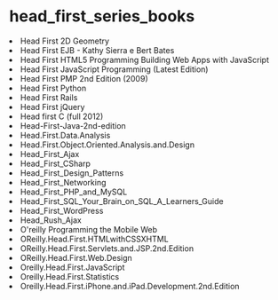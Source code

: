 # head_first_series_books

<li>Head First 2D Geometry</li>
<li>Head First EJB - Kathy Sierra e Bert Bates</li>
<li>Head First HTML5 Programming Building Web Apps with JavaScript</li>
<li>Head First JavaScript Programming (Latest Edition)</li>
<li>Head First PMP 2nd Edition (2009)</li>
<li>Head First Python</li>
<li>Head First Rails</li>
<li>Head First jQuery</li>
<li>Head first C (full 2012)</li>
<li>Head-First-Java-2nd-edition</li>
<li>Head.First.Data.Analysis</li>
<li>Head.First.Object.Oriented.Analysis.and.Design</li>
<li>Head_First_Ajax</li>
<li>Head_First_CSharp</li>
<li>Head_First_Design_Patterns</li>
<li>Head_First_Networking</li>
<li>Head_First_PHP_and_MySQL</li>
<li>Head_First_SQL_Your_Brain_on_SQL_A_Learners_Guide</li>
<li>Head_First_WordPress</li>
<li>Head_Rush_Ajax</li>
<li>O'reilly Programming the Mobile Web</li>
<li>OReilly.Head.First.HTMLwithCSSXHTML</li>
<li>OReilly.Head.First.Servlets.and.JSP.2nd.Edition</li>
<li>OReilly.Head.First.Web.Design</li>
<li>Oreilly.Head.First.JavaScript</li>
<li>Oreilly.Head.First.Statistics</li>
<li>Oreilly.Head.First.iPhone.and.iPad.Development.2nd.Edition</li>
